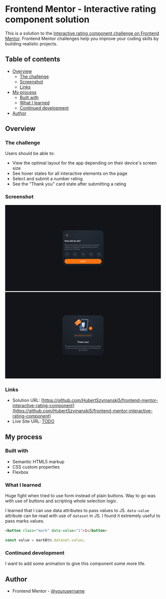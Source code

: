 # Frontend Mentor - Interactive rating component solution

This is a solution to the [Interactive rating component challenge on Frontend Mentor](https://www.frontendmentor.io/challenges/interactive-rating-component-koxpeBUmI). Frontend Mentor challenges help you improve your coding skills by building realistic projects. 

## Table of contents

- [Overview](#overview)
  - [The challenge](#the-challenge)
  - [Screenshot](#screenshot)
  - [Links](#links)
- [My process](#my-process)
  - [Built with](#built-with)
  - [What I learned](#what-i-learned)
  - [Continued development](#continued-development)
- [Author](#author)

## Overview

### The challenge

Users should be able to:

- View the optimal layout for the app depending on their device's screen size
- See hover states for all interactive elements on the page
- Select and submit a number rating
- See the "Thank you" card state after submitting a rating

### Screenshot

![](./screenshot.png)
![](./screenshot2.png)

### Links

- Solution URL: [https://github.com/HubertSzymanski5/frontend-mentor-interactive-rating-component](https://github.com/HubertSzymanski5/frontend-mentor-interactive-rating-component)
- Live Site URL: [TODO](TODO)

## My process

### Built with

- Semantic HTML5 markup
- CSS custom properties
- Flexbox

### What I learned

Huge fight when tried to use form instead of plain buttons. Way to go was with use of buttons and
scripting whole selection logic.

I learned that I can use data attributes to pass values to JS. `data-value` attribute can be read
with use of `dataset` in JS. I found it extremely useful to pass marks values.
```html
<button class="mark" data-value="1">1</button>
```
```js
const value = markBtn.dataset.value;
```

### Continued development

I want to add some animation to give this component some more life.

## Author

- Frontend Mentor - [@yourusername](https://www.frontendmentor.io/profile/yourusername)

